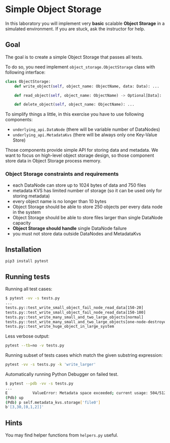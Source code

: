 # Simple Object Storage

In this laboratory you will implement very **basic** scalable **Object Storage** in a simulated environment. If you are stuck, ask the instructor for
help.

## Goal

The goal is to create a simple Object Storage that passes all tests.

To do so, you need implement `object_storage.ObjectStorage` class with following interface:

```python
class ObjectStorage:
    def write_object(self, object_name: ObjectName, data: Data): ...

    def read_object(self, object_name: ObjectName) -> Optional[Data]: ...

    def delete_object(self, object_name: ObjectName): ...
```

To simplify things a little, in this exercise you have to use following components:

- `underlying_api.DataNode` (there will be variable number of DataNodes)
- `underlying_api.MetadataKvs` (there will be always only one Key-Value Store)

Those components provide simple API for storing data and metadata. We want to focus on high-level object storage design, so those component store data
in Object Storage process memory.

### Object Storage constraints and requirements

- each DataNode can store up to 1024 bytes of data and 750 files
- metadata KVS has limited number of storage (so it can be used only for storing metadata)
- every object name is no longer than 10 bytes
- Object Storage should be able to store 250 objects per every data node in the system
- Object Storage should be able to store files larger than single DataNode capacity
- **Object Storage should handle** single DataNode failure
- you must not store data outside DataNodes and MetadataKvs

## Installation

```
pip3 install pytest
```

## Running tests

Running all test cases:

```bash
$ pytest -vv -s tests.py
...
tests.py::test_write_small_object_fail_node_read_data[150-20]             PASSED
tests.py::test_write_small_object_fail_node_read_data[150-100]            PASSED
tests.py::test_write_many_small_and_two_large_objects[normal]             PASSED
tests.py::test_write_many_small_and_two_large_objects[one-node-destroyed] PASSED
tests.py::test_write_huge_object_in_large_system                          PASSED  
```

Less verbose output:

```bash
pytest --tb=no -v tests.py
```

Running subset of tests cases which match the given substring expression:

```bash
pytest -vv -s tests.py -k 'write_larger'
```

Automatically running Python Debugger on failed test.

```bash
$ pytest --pdb -vv -s tests.py 
...
E           ValueError: Metadata space exceeded; current usage: 504/512, new value size: 14 (key: file36)
(Pdb) up
(Pdb) p self.metadata_kvs.storage['file0']
b'[3,30,[0,1,2]]'
```

## Hints

You may find helper functions from `helpers.py` useful.
